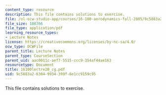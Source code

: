 ```yaml
---
content_type: resource
description: This file contains solutions to exercise.
file: /ol-ocw-studio-app/courses/16-100-aerodynamics-fall-2005/9c5883a263049934399f6e1cc9159c95_16100lectre20_cg.pdf
file_size: 108766
file_type: application/pdf
learning_resource_types:
- Lecture Notes
license: https://creativecommons.org/licenses/by-nc-sa/4.0/
ocw_type: OCWFile
parent_title: Lecture Notes
parent_type: CourseSection
parent_uid: aac0011c-aef7-5515-ccc9-354af44ae163
resourcetype: Document
title: 16100lectre20_cg.pdf
uid: 9c5883a2-6304-9934-399f-6e1cc9159c95
---
```

This file contains solutions to exercise.